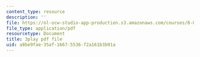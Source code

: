 ```yaml
---
content_type: resource
description: ''
file: https://ol-ocw-studio-app-production.s3.amazonaws.com/courses/8-04-quantum-physics-i-spring-2016/a8be9fae35af16675536f2a161b3b91a_7euh_iwzSGo.pdf
file_type: application/pdf
resourcetype: Document
title: 3play pdf file
uid: a8be9fae-35af-1667-5536-f2a161b3b91a
---
```

